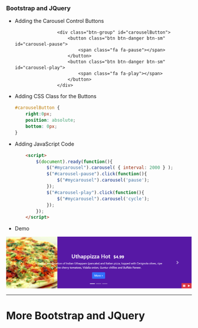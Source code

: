 ### Bootstrap and JQuery

* Adding the Carousel Control Buttons

  ```
                  <div class="btn-group" id="carouselButton">
                      <button class="btn btn-danger btn-sm" id="carousel-pause">
                          <span class="fa fa-pause"></span>
                      </button>
                      <button class="btn btn-danger btn-sm" id="carousel-play">
                          <span class="fa fa-play"></span>
                      </button>
                  </div>
  ```

* Adding CSS Class for the Buttons

  ```css
  #carouselButton {
      right:0px;
      position: absolute;
      bottom: 0px;
  }
  ```

* Adding JavaScript Code

  ```html
      <script>
          $(document).ready(function(){
              $("#mycarousel").carousel( { interval: 2000 } );
              $("#carousel-pause").click(function(){
                  $("#mycarousel").carousel('pause');
              });
              $("#carousel-play").click(function(){
                  $("#mycarousel").carousel('cycle');
              });
          });
      </script>
  ```

* Demo

![](/assets/W4_1carousel.png)

---

# More Bootstrap and JQuery





